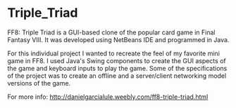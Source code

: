 # Triple_Triad

FF8: Triple Triad is a GUI-based clone of the popular card game in Final Fantasy VIII. It was developed using NetBeans IDE and programmed in Java.

For this individual project I wanted to recreate the feel of my favorite mini game in FF8. I used Java's Swing components to create the GUI aspects of the game and keyboard inputs to play the game. Some of the specifications of the project was to create an offline and a server/client networking model versions of the game.

For more info: http://danielgarcialule.weebly.com/ff8-triple-triad.html
